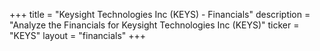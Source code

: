 +++
title = "Keysight Technologies Inc (KEYS) - Financials"
description = "Analyze the Financials for Keysight Technologies Inc (KEYS)"
ticker = "KEYS"
layout = "financials"
+++

